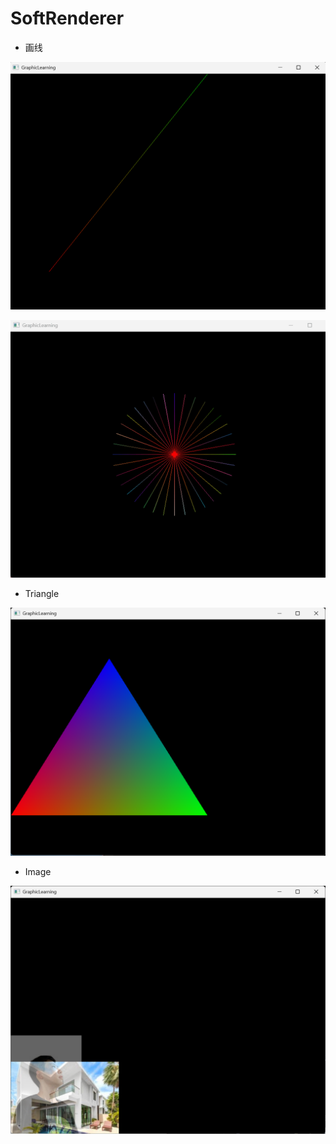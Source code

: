 # SoftRenderer

* 画线

![Line](./Image/Line.png)

![Line](Image/Line.gif)

* Triangle

![Triangle](Image/Triangle.png)

* Image

![Image](Image/Image.png)
